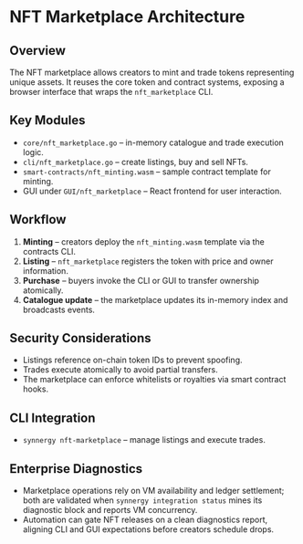 # NFT Marketplace Architecture

## Overview
The NFT marketplace allows creators to mint and trade tokens representing unique assets. It reuses the core token and contract systems, exposing a browser interface that wraps the `nft_marketplace` CLI.

## Key Modules
- `core/nft_marketplace.go` – in-memory catalogue and trade execution logic.
- `cli/nft_marketplace.go` – create listings, buy and sell NFTs.
- `smart-contracts/nft_minting.wasm` – sample contract template for minting.
- GUI under `GUI/nft_marketplace` – React frontend for user interaction.

## Workflow
1. **Minting** – creators deploy the `nft_minting.wasm` template via the contracts CLI.
2. **Listing** – `nft_marketplace` registers the token with price and owner information.
3. **Purchase** – buyers invoke the CLI or GUI to transfer ownership atomically.
4. **Catalogue update** – the marketplace updates its in-memory index and broadcasts events.

## Security Considerations
- Listings reference on-chain token IDs to prevent spoofing.
- Trades execute atomically to avoid partial transfers.
- The marketplace can enforce whitelists or royalties via smart contract hooks.

## CLI Integration
- `synnergy nft-marketplace` – manage listings and execute trades.

## Enterprise Diagnostics
- Marketplace operations rely on VM availability and ledger settlement; both are validated when `synnergy integration status` mines its diagnostic block and reports VM concurrency.
- Automation can gate NFT releases on a clean diagnostics report, aligning CLI and GUI expectations before creators schedule drops.
